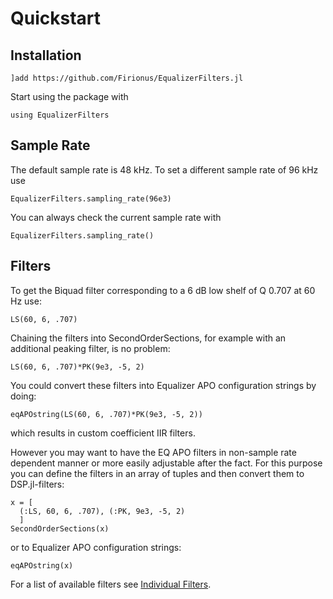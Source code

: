 # Quickstart

## Installation

```
]add https://github.com/Firionus/EqualizerFilters.jl
```

Start using the package with

```
using EqualizerFilters
```

## Sample Rate

The default sample rate is 48 kHz. To set a different sample rate of 96 kHz use

```
EqualizerFilters.sampling_rate(96e3)
```

You can always check the current sample rate with

```
EqualizerFilters.sampling_rate()
```

## Filters

To get the Biquad filter corresponding to a 6 dB low shelf of Q 0.707 at 60 Hz use:

```
LS(60, 6, .707)
```

Chaining the filters into SecondOrderSections, for example with an additional peaking filter, is no problem:

```
LS(60, 6, .707)*PK(9e3, -5, 2)
```

You could convert these filters into Equalizer APO configuration strings by doing:

```
eqAPOstring(LS(60, 6, .707)*PK(9e3, -5, 2))
```

which results in custom coefficient IIR filters.

However you may want to have the EQ APO filters in non-sample rate dependent manner
or more easily adjustable after the fact. For this purpose you can define the filters
in an array of tuples and then convert them to DSP.jl-filters:

```
x = [
  (:LS, 60, 6, .707), (:PK, 9e3, -5, 2)
  ]
SecondOrderSections(x)
```

or to Equalizer APO configuration strings:

```
eqAPOstring(x)
```

For a list of available filters see [Individual Filters](@ref).
